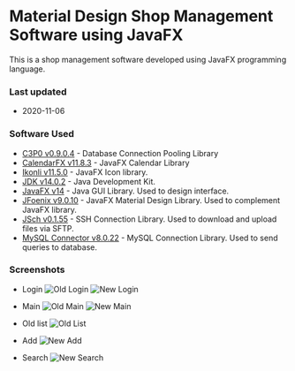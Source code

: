 # Material Design Shop Management Software using JavaFX
This is a shop management software developed using JavaFX programming language.   
### Last updated
* 2020-11-06

### Software Used
  * [C3P0 v0.9.0.4](https://github.com/swaldman/c3p0) - Database Connection Pooling Library
  * [CalendarFX v11.8.3](https://github.com/dlsc-software-consulting-gmbh/CalendarFX) - JavaFX Calendar Library
  * [Ikonli v11.5.0](https://github.com/kordamp/ikonli) - JavaFX Icon library.
  * [JDK v14.0.2](https://github.com/openjdk/jdk) - Java Development Kit.
  * [JavaFX v14](https://github.com/openjdk/jfx) - Java GUI Library. Used to design interface.
  * [JFoenix v9.0.10](https://github.com/jfoenixadmin/JFoenix) - JavaFX Material Design Library. Used to complement JavaFX library.
  * [JSch v0.1.55](https://github.com/is/jsch) - SSH Connection Library. Used to download and upload files via SFTP.
  * [MySQL Connector v8.0.22](https://github.com/mysql/mysql-connector-j) - MySQL Connection Library. Used to send queries to database.

### Screenshots
* Login
![Old Login](https://imgur.com/fodSYzQ.png)
![New Login](https://imgur.com/14H8ORR.png)

* Main
![Old Main](https://imgur.com/mWtFuA6.png)
![New Main](https://imgur.com/2Y7oQqR.png)

* Old list
![Old List](https://imgur.com/t2HnhJ4.png)

* Add
![New Add](https://imgur.com/2Y7oQqR.png)

* Search
![New Search](https://imgur.com/x7oon6T.png)



